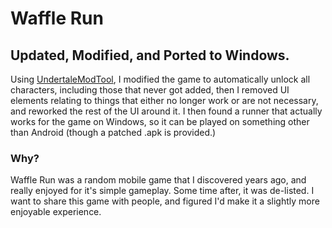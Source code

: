 # Waffle Run
Updated, Modified, and Ported to Windows.
---
Using [UndertaleModTool](https://github.com/krzys-h/UndertaleModTool), I modified the game to automatically unlock all characters, including those that never got added, then I removed UI elements relating to things that either no longer work or are not necessary, and reworked the rest of the UI around it. I then found a runner that actually works for the game on Windows, so it can be played on something other than Android (though a patched .apk is provided.)
### Why?
Waffle Run was a random mobile game that I discovered years ago, and really enjoyed for it's simple gameplay. Some time after, it was de-listed. I want to share this game with people, and figured I'd make it a slightly more enjoyable experience.

